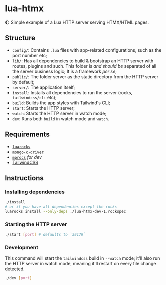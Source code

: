 # lua-htmx

🌔 Simple example of a Lua HTTP server serving HTMX/HTML pages.

## Structure

- `config/`: Contains `.lua` files with app-related configurations, such as the port number etc;
- `lib/`: Has all dependencies to build & bootstrap an HTTP server with routes, plugins and such. This folder is _and should be_ separated of all the server business logic; It is a framework _per se_;
- `public/`: The folder server as the static directory from the HTTP server by default;
- `server/`: The application itself;
- `install`: Installs all dependencies to run the server (rocks, `tailwindcss/cli` etc);
- `build`: Builds the app styles with Tailwind's CLI;
- `start`: Starts the HTTP server;
- `watch`: Starts the HTTP server in watch mode;
- `dev`: Runs both `build` in watch mode and `watch`.

## Requirements

- [`luarocks`](https://luarocks.org/#quick-start)
- [`mongo-c-driver`](https://github.com/mongodb/mongo-c-driver)
- [`mprocs`](https://github.com/pvolok/mprocs) _for dev_
- [TailwindCSS](https://tailwindcss.com/docs/installation)

## Instructions

### Installing dependencies

```sh
./install
# or if you have all dependencies except the rocks
luarocks install --only-deps ./lua-htmx-dev-1.rockspec
```

### Starting the HTTP server

```sh
./start [port] # defaults to `39179`
```

### Development

This command will start the `tailwindcss` build in `--watch` mode; it'll also run the HTTP server in watch mode, meaning it'll restart on every file change detected.

```sh
./dev [port]
```

